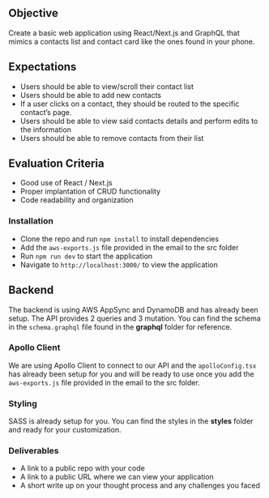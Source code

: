 ## Objective

Create a basic web application using React/Next.js and GraphQL that mimics a contacts list and contact card like the ones found in your phone.

## Expectations

- Users should be able to view/scroll their contact list
- Users should be able to add new contacts
- If a user clicks on a contact, they should be routed to the specific contact’s page.
- Users should be able to view said contacts details and perform edits to the information
- Users should be able to remove contacts from their list

## Evaluation Criteria

- Good use of React / Next.js
- Proper implantation of CRUD functionality
- Code readability and organization

### Installation

- Clone the repo and run `npm install` to install dependencies
- Add the `aws-exports.js` file provided in the email to the src folder
- Run `npm run dev` to start the application
- Navigate to `http://localhost:3000/` to view the application

## Backend

The backend is using AWS AppSync and DynamoDB and has already been setup. The API provides 2 queries and 3 mutation. You can find the schema in the `schema.graphql` file found in the **graphql** folder for reference.

### Apollo Client

We are using Apollo Client to connect to our API and the `apolloConfig.tsx` has already been setup for you and will be ready to use once you add the `aws-exports.js` file provided in the email to the src folder.

### Styling

SASS is already setup for you. You can find the styles in the **styles** folder and ready for your customization.

### Deliverables

- A link to a public repo with your code
- A link to a public URL where we can view your application
- A short write up on your thought process and any challenges you faced
